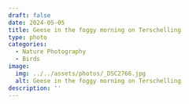 ```yaml
---
draft: false
date: 2024-05-05
title: Geese in the foggy morning on Terschelling
type: photo
categories:
  - Nature Photography
  - Birds
image:
  img: ../../assets/photos/_DSC2766.jpg
  alt: Geese in the foggy morning on Terschelling
description: ''
---
```

